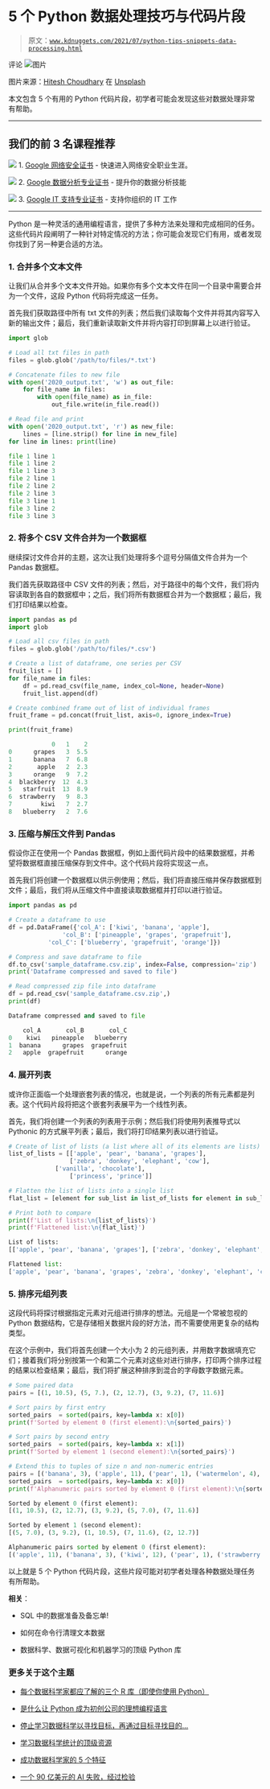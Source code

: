 # 5 个 Python 数据处理技巧与代码片段

> 原文：[`www.kdnuggets.com/2021/07/python-tips-snippets-data-processing.html`](https://www.kdnuggets.com/2021/07/python-tips-snippets-data-processing.html)

评论 ![图片](img/113c4ec2bfab26d5c9db691de1e5d6ba.png)

图片来源：[Hitesh Choudhary](https://unsplash.com/@hiteshchoudhary?utm_source=unsplash&utm_medium=referral&utm_content=creditCopyText) 在 [Unsplash](https://unsplash.com/s/photos/python-code?utm_source=unsplash&utm_medium=referral&utm_content=creditCopyText)

本文包含 5 个有用的 Python 代码片段，初学者可能会发现这些对数据处理非常有帮助。

* * *

## 我们的前 3 名课程推荐

![](img/0244c01ba9267c002ef39d4907e0b8fb.png) 1\. [Google 网络安全证书](https://www.kdnuggets.com/google-cybersecurity) - 快速进入网络安全职业生涯。

![](img/e225c49c3c91745821c8c0368bf04711.png) 2\. [Google 数据分析专业证书](https://www.kdnuggets.com/google-data-analytics) - 提升你的数据分析技能

![](img/0244c01ba9267c002ef39d4907e0b8fb.png) 3\. [Google IT 支持专业证书](https://www.kdnuggets.com/google-itsupport) - 支持你组织的 IT 工作

* * *

Python 是一种灵活的通用编程语言，提供了多种方法来处理和完成相同的任务。这些代码片段阐明了一种针对特定情况的方法；你可能会发现它们有用，或者发现你找到了另一种更合适的方法。

### 1\. 合并多个文本文件

让我们从合并多个文本文件开始。如果你有多个文本文件在同一个目录中需要合并为一个文件，这段 Python 代码将完成这一任务。

首先我们获取路径中所有 txt 文件的列表；然后我们读取每个文件并将其内容写入新的输出文件；最后，我们重新读取新文件并将内容打印到屏幕上以进行验证。

```py
import glob

# Load all txt files in path
files = glob.glob('/path/to/files/*.txt')

# Concatenate files to new file
with open('2020_output.txt', 'w') as out_file:
    for file_name in files:
        with open(file_name) as in_file:
            out_file.write(in_file.read())

# Read file and print
with open('2020_output.txt', 'r') as new_file:
    lines = [line.strip() for line in new_file]
for line in lines: print(line)
```

```py
file 1 line 1
file 1 line 2
file 1 line 3
file 2 line 1
file 2 line 2
file 2 line 3
file 3 line 1
file 3 line 2
file 3 line 3
```

### 2\. 将多个 CSV 文件合并为一个数据框

继续探讨文件合并的主题，这次让我们处理将多个逗号分隔值文件合并为一个 Pandas 数据框。

我们首先获取路径中 CSV 文件的列表；然后，对于路径中的每个文件，我们将内容读取到各自的数据框中；之后，我们将所有数据框合并为一个数据框；最后，我们打印结果以检查。

```py
import pandas as pd
import glob

# Load all csv files in path
files = glob.glob('/path/to/files/*.csv')

# Create a list of dataframe, one series per CSV
fruit_list = []
for file_name in files:
    df = pd.read_csv(file_name, index_col=None, header=None)
    fruit_list.append(df)

# Create combined frame out of list of individual frames
fruit_frame = pd.concat(fruit_list, axis=0, ignore_index=True)

print(fruit_frame)
```

```py
            0   1    2
0      grapes   3  5.5
1      banana   7  6.8
2       apple   2  2.3
3      orange   9  7.2
4  blackberry  12  4.3
5   starfruit  13  8.9
6  strawberry   9  8.3
7        kiwi   7  2.7
8   blueberry   2  7.6
```

### 3\. 压缩与解压文件到 Pandas

假设你正在使用一个 Pandas 数据框，例如上面代码片段中的结果数据框，并希望将数据框直接压缩保存到文件中。这个代码片段将实现这一点。

首先我们将创建一个数据框以供示例使用；然后，我们将直接压缩并保存数据框到文件；最后，我们将从压缩文件中直接读取数据框并打印以进行验证。

```py
import pandas as pd

# Create a dataframe to use
df = pd.DataFrame({'col_A': ['kiwi', 'banana', 'apple'],
	           'col_B': ['pineapple', 'grapes', 'grapefruit'],
		   'col_C': ['blueberry', 'grapefruit', 'orange']})

# Compress and save dataframe to file
df.to_csv('sample_dataframe.csv.zip', index=False, compression='zip')
print('Dataframe compressed and saved to file')

# Read compressed zip file into dataframe
df = pd.read_csv('sample_dataframe.csv.zip',)
print(df)
```

```py
Dataframe compressed and saved to file

    col_A       col_B       col_C
0    kiwi   pineapple   blueberry
1  banana      grapes  grapefruit
2   apple  grapefruit      orange
```

### 4\. 展开列表

或许你正面临一个处理嵌套列表的情况，也就是说，一个列表的所有元素都是列表。这个代码片段将把这个嵌套列表展平为一个线性列表。

首先，我们将创建一个列表的列表用于示例；然后我们将使用列表推导式以 Pythonic 的方式展平列表；最后，我们将打印结果列表以进行验证。

```py
# Create of list of lists (a list where all of its elements are lists)
list_of_lists = [['apple', 'pear', 'banana', 'grapes'], 
                 ['zebra', 'donkey', 'elephant', 'cow'],
	         ['vanilla', 'chocolate'], 
                 ['princess', 'prince']]

# Flatten the list of lists into a single list
flat_list = [element for sub_list in list_of_lists for element in sub_list]

# Print both to compare
print(f'List of lists:\n{list_of_lists}')
print(f'Flattened list:\n{flat_list}')
```

```py
List of lists:
[['apple', 'pear', 'banana', 'grapes'], ['zebra', 'donkey', 'elephant', 'cow'], ['vanilla', 'chocolate'], ['princess', 'prince']]

Flattened list:
['apple', 'pear', 'banana', 'grapes', 'zebra', 'donkey', 'elephant', 'cow', 'vanilla', 'chocolate', 'princess', 'prince']
```

### 5\. 排序元组列表

这段代码将探讨根据指定元素对元组进行排序的想法。元组是一个常被忽视的 Python 数据结构，它是存储相关数据片段的好方法，而不需要使用更复杂的结构类型。

在这个示例中，我们将首先创建一个大小为 2 的元组列表，并用数字数据填充它们；接着我们将分别按第一个和第二个元素对这些对进行排序，打印两个排序过程的结果以检查结果；最后，我们将扩展这种排序到混合的字母数字数据元素。

```py
# Some paired data
pairs = [(1, 10.5), (5, 7.), (2, 12.7), (3, 9.2), (7, 11.6)]

# Sort pairs by first entry
sorted_pairs  = sorted(pairs, key=lambda x: x[0])
print(f'Sorted by element 0 (first element):\n{sorted_pairs}')

# Sort pairs by second entry
sorted_pairs  = sorted(pairs, key=lambda x: x[1])
print(f'Sorted by element 1 (second element):\n{sorted_pairs}')

# Extend this to tuples of size n and non-numeric entries
pairs = [('banana', 3), ('apple', 11), ('pear', 1), ('watermelon', 4), ('strawberry', 2), ('kiwi', 12)]
sorted_pairs  = sorted(pairs, key=lambda x: x[0])
print(f'Alphanumeric pairs sorted by element 0 (first element):\n{sorted_pairs}')
```

```py
Sorted by element 0 (first element):
[(1, 10.5), (2, 12.7), (3, 9.2), (5, 7.0), (7, 11.6)]

Sorted by element 1 (second element):
[(5, 7.0), (3, 9.2), (1, 10.5), (7, 11.6), (2, 12.7)]

Alphanumeric pairs sorted by element 0 (first element):
[('apple', 11), ('banana', 3), ('kiwi', 12), ('pear', 1), ('strawberry', 2), ('watermelon', 4)]

```

以上就是 5 个 Python 代码片段，这些片段可能对初学者处理各种数据处理任务有所帮助。

**相关**：

+   SQL 中的数据准备及备忘单!

+   如何在命令行清理文本数据

+   数据科学、数据可视化和机器学习的顶级 Python 库

### 更多关于这个主题

+   [每个数据科学家都应了解的三个 R 库（即使你使用 Python）](https://www.kdnuggets.com/2021/12/three-r-libraries-every-data-scientist-know-even-python.html)

+   [是什么让 Python 成为初创公司的理想编程语言](https://www.kdnuggets.com/2021/12/makes-python-ideal-programming-language-startups.html)

+   [停止学习数据科学以寻找目标，再通过目标寻找目的…](https://www.kdnuggets.com/2021/12/stop-learning-data-science-find-purpose.html)

+   [学习数据科学统计的顶级资源](https://www.kdnuggets.com/2021/12/springboard-top-resources-learn-data-science-statistics.html)

+   [成功数据科学家的 5 个特征](https://www.kdnuggets.com/2021/12/5-characteristics-successful-data-scientist.html)

+   [一个 90 亿美元的 AI 失败，经过检验](https://www.kdnuggets.com/2021/12/9b-ai-failure-examined.html)
